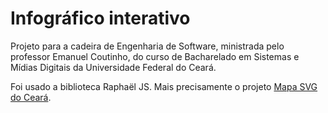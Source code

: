 # Infográfico interativo
Projeto para a cadeira de Engenharia de Software, ministrada pelo professor Emanuel Coutinho, do curso de Bacharelado em Sistemas e Mídias Digitais da Universidade Federal do Ceará.

Foi usado a biblioteca Raphaël JS. Mais precisamente o projeto [Mapa SVG do Ceará](https://github.com/ronaldoarg/mapa-svg-ceara).